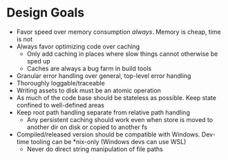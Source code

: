 # Design Goals

-   Favor speed over memory consumption _always_. Memory is cheap, time is not
-   Always favor optimizing code over caching
    -   Only add caching in places where slow things cannot otherwise be sped up
    -   Caches are always a bug farm in build tools
-   Granular error handling over general, top-level error handling
-   Thoroughly loggable/traceable
-   Writing assets to disk must be an atomic operation
-   As much of the code base should be stateless as possible. Keep state confined to well-defined areas
-   Keep root path handling separate from relative path handling
    -   Any persistent caching should work even when store is moved to another dir on disk or copied to another fs
-   Compiled/released version should be compatible with Windows. Dev-time tooling can be \*nix-only (Windows devs can use WSL)
    -   Never do direct string manipulation of file paths
